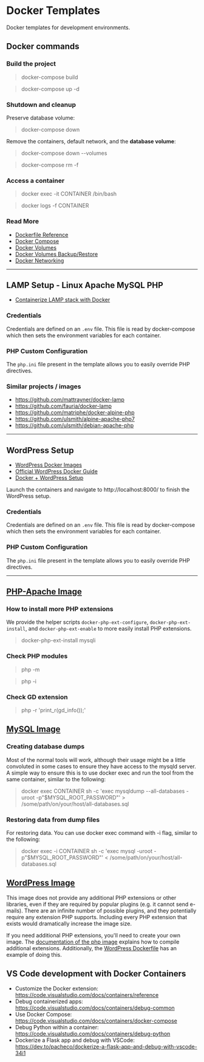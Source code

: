 
# Docker Templates

Docker templates for development environments.

## Docker commands

### Build the project

> docker-compose build

> docker-compose up -d

### Shutdown and cleanup

Preserve database volume:
> docker-compose down

Remove the containers, default network, and the **database volume**:
> docker-compose down --volumes

> docker-compose rm -f

### Access a container

> docker exec -it CONTAINER /bin/bash

> docker logs -f CONTAINER


### Read More

- [Dockerfile Reference](https://docs.docker.com/engine/reference/builder/)
- [Docker Compose](https://docs.docker.com/compose/compose-file/)
- [Docker Volumes](https://docs.docker.com/storage/volumes/)
- [Docker Volumes Backup/Restore](https://docs.docker.com/storage/volumes/#backup-restore-or-migrate-data-volumes)
- [Docker Networking](https://docs.docker.com/network/)

----

## LAMP Setup - Linux Apache MySQL PHP

- [Containerize LAMP stack with Docker](https://www.cloudreach.com/en/resources/blog/containerize-this-how-to-use-php-apache-mysql-within-docker-containers/)

### Credentials

Credentials are defined on an `.env` file.
This file is read by docker-compose which then sets the environment variables for each container.

### PHP Custom Configuration

The `php.ini` file present in the template allows you to easily override PHP directives.

### Similar projects / images
- https://github.com/mattrayner/docker-lamp
- https://github.com/fauria/docker-lamp
- https://github.com/matriphe/docker-alpine-php
- https://github.com/ulsmith/alpine-apache-php7
- https://github.com/ulsmith/debian-apache-php

----

## WordPress Setup

- [WordPress Docker Images](https://github.com/docker-library/wordpress)
- [Official WordPress Docker Guide](https://docs.docker.com/compose/wordpress/)
- [Docker + WordPress Setup](https://davidyeiser.com/tutorials/docker-wordpress-theme-setup)

Launch the containers and navigate to http://localhost:8000/ to finish the WordPress setup.

### Credentials

Credentials are defined on an `.env` file.
This file is read by docker-compose which then sets the environment variables for each container.

### PHP Custom Configuration

The `php.ini` file present in the template allows you to easily override PHP directives.

----

## [PHP-Apache Image](https://hub.docker.com/_/php)

### How to install more PHP extensions

We provide the helper scripts `docker-php-ext-configure`, `docker-php-ext-install`, and `docker-php-ext-enable` to more easily install PHP extensions.
> docker-php-ext-install mysqli

### Check PHP modules

> php -m

> php -i

### Check GD extension

> php -r 'print_r(gd_info());'


## [MySQL Image](https://hub.docker.com/_/mysql)

### Creating database dumps

Most of the normal tools will work, although their usage might be a little convoluted in some cases to ensure they have access to the mysqld server. A simple way to ensure this is to use docker exec and run the tool from the same container, similar to the following:

> docker exec CONTAINER sh -c 'exec mysqldump --all-databases -uroot -p"$MYSQL_ROOT_PASSWORD"' > /some/path/on/your/host/all-databases.sql

### Restoring data from dump files

For restoring data. You can use docker exec command with -i flag, similar to the following:

> docker exec -i CONTAINER sh -c 'exec mysql -uroot -p"$MYSQL_ROOT_PASSWORD"' < /some/path/on/your/host/all-databases.sql


## [WordPress Image](https://hub.docker.com/_/wordpress/)

This image does not provide any additional PHP extensions or other libraries, even if they are required by popular plugins (e.g. it cannot send e-mails).
There are an infinite number of possible plugins, and they potentially require any extension PHP supports.
Including every PHP extension that exists would dramatically increase the image size.

If you need additional PHP extensions, you'll need to create your own image.
The [documentation of the php image](https://hub.docker.com/_/php) explains how to compile additional extensions.
Additionally, the [WordPress Dockerfile](https://github.com/docker-library/wordpress) has an example of doing this.


## VS Code development with Docker Containers

- Customize the Docker extension: https://code.visualstudio.com/docs/containers/reference
- Debug containerized apps: https://code.visualstudio.com/docs/containers/debug-common
- Use Docker Compose: https://code.visualstudio.com/docs/containers/docker-compose
- Debug Python within a container: https://code.visualstudio.com/docs/containers/debug-python
- Dockerize a Flask app and debug with VSCode: https://dev.to/pacheco/dockerize-a-flask-app-and-debug-with-vscode-34i1